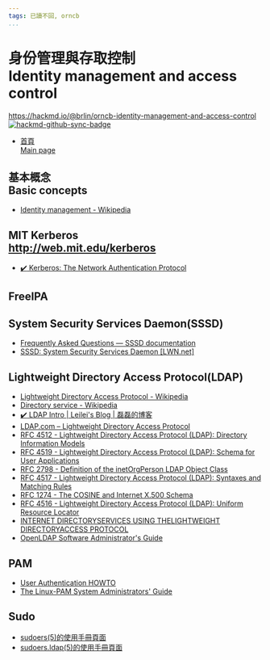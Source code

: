 ```yaml
---
tags: 已讀不回, orncb
...
```


# 身份管理與存取控制<br>Identity management and access control

<https://hackmd.io/@brlin/orncb-identity-management-and-access-control><br>[![hackmd-github-sync-badge](https://hackmd.io/jAx1HR0MTdSOzGmnZuf7Kg/badge)](https://hackmd.io/jAx1HR0MTdSOzGmnZuf7Kg)

* [首頁<br>Main page](/jAx1HR0MTdSOzGmnZuf7Kg)

## 基本概念<br>Basic concepts

* [Identity management - Wikipedia](https://en.wikipedia.org/wiki/Identity_management)

## MIT Kerberos<br>http://web.mit.edu/kerberos
* [:heavy_check_mark: Kerberos: The Network Authentication Protocol](http://web.mit.edu/kerberos)

## FreeIPA

## System Security Services Daemon(SSSD)
* [Frequently Asked Questions — SSSD documentation](https://docs.pagure.org/SSSD.sssd/users/faq.html)
* [SSSD: System Security Services Daemon [LWN.net]](https://lwn.net/Articles/457415/)

## Lightweight Directory Access Protocol(LDAP)
* [Lightweight Directory Access Protocol - Wikipedia](https://en.wikipedia.org/wiki/Lightweight_Directory_Access_Protocol)
* [Directory service - Wikipedia](/vAZqCI35RM6WTNNI8SJOgQ)
* [:heavy_check_mark: LDAP Intro | Leilei's Blog | 磊磊的博客](/ptxLtei8TuOtnGA6wGJ0Ug)
* [LDAP.com – Lightweight Directory Access Protocol](/@brlin/orncb-ldap-dot-com)
* [RFC 4512 - Lightweight Directory Access Protocol (LDAP): Directory Information Models](/Bg8cgN4QQRCuBmZJOJghhg)
* [RFC 4519 - Lightweight Directory Access Protocol (LDAP): Schema for User Applications](/OrqOOVLaTqCk1ZzhZMt9Fw)
* [RFC 2798 - Definition of the inetOrgPerson LDAP Object Class](/bkHfvQXsT76MkzlPTq5CNg)
* [RFC 4517 - Lightweight Directory Access Protocol (LDAP): Syntaxes and Matching Rules](/F2loVQEVTr6cV9zaSIpqRQ)
* [RFC 1274 - The COSINE and Internet X.500 Schema](https://tools.ietf.org/html/rfc1274)
* [RFC 4516 - Lightweight Directory Access Protocol (LDAP): Uniform Resource Locator](https://tools.ietf.org/html/rfc4516#page-5)
* [INTERNET DIRECTORYSERVICES USING THELIGHTWEIGHT DIRECTORYACCESS PROTOCOL](/rK4sQtoVSCWDULpChY5L7Q)
* [OpenLDAP Software Administrator's Guide](/V4w4l9VSQ_aHfeOFYmDCnw)

## PAM
* [User Authentication HOWTO](/kcMMpwzsTr-_sBJoSwUzuA)
* [The Linux-PAM System Administrators' Guide](/atUcUSymSbmRjmWHVEJEbA)

## Sudo
* [sudoers(5)的使用手冊頁面](/@brlin/orncb-sudoers-5-manpage)
* [sudoers.ldap(5)的使用手冊頁面](/ajR8OvjjRd-trCprQAQkbw)
